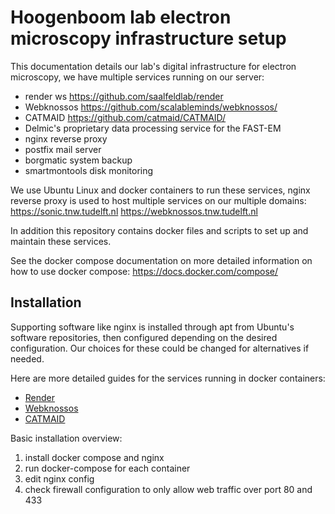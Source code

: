 # Hoogenboom lab electron microscopy infrastructure setup
This documentation details our lab's digital infrastructure for electron microscopy, we have multiple services running on our server:
- render ws https://github.com/saalfeldlab/render
- Webknossos https://github.com/scalableminds/webknossos/
- CATMAID https://github.com/catmaid/CATMAID/
- Delmic's proprietary data processing service for the FAST-EM
- nginx reverse proxy
- postfix mail server
- borgmatic system backup
- smartmontools disk monitoring

We use Ubuntu Linux and docker containers to run these services, nginx reverse proxy is used to host multiple services on our multiple domains: https://sonic.tnw.tudelft.nl https://webknossos.tnw.tudelft.nl

In addition this repository contains docker files and scripts to set up and maintain these services.

See the docker compose documentation on more detailed information on how to use docker compose: https://docs.docker.com/compose/

## Installation
Supporting software like nginx is installed through apt from Ubuntu's software repositories, then configured depending on the desired configuration.
Our choices for these could be changed for alternatives if needed.

Here are more detailed guides for the services running in docker containers:
- [Render](./Render-ws.md)
- [Webknossos](./Webknossos.md)
- [CATMAID](./catmaid.md)

Basic installation overview:
1. install docker compose and nginx
2. run docker-compose for each container
3. edit nginx config
4. check firewall configuration to only allow web traffic over port 80 and 433
